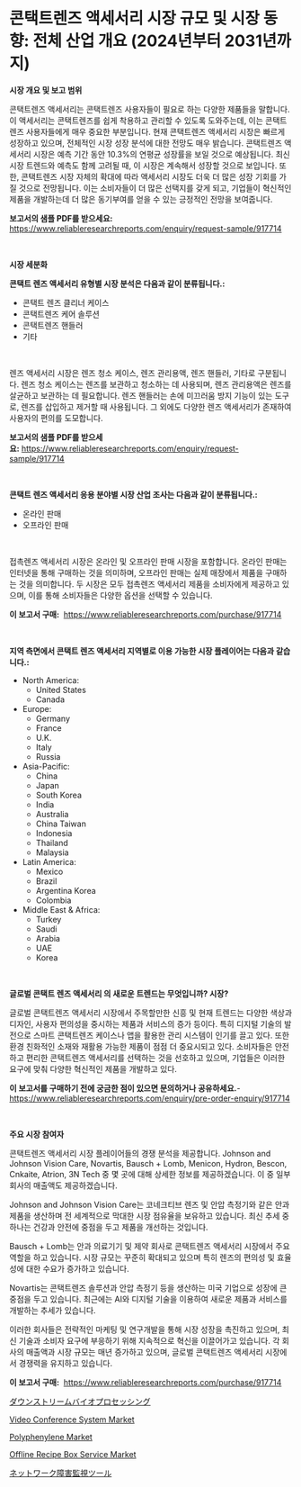 <p><h1>콘택트렌즈 액세서리 시장 규모 및 시장 동향: 전체 산업 개요 (2024년부터 2031년까지)</h1></p><p><strong>시장 개요 및 보고 범위</strong></p>
<p><p>콘택트렌즈 액세서리는 콘택트렌즈 사용자들이 필요로 하는 다양한 제품들을 말합니다. 이 액세서리는 콘택트렌즈를 쉽게 착용하고 관리할 수 있도록 도와주는데, 이는 콘택트렌즈 사용자들에게 매우 중요한 부분입니다. 현재 콘택트렌즈 액세서리 시장은 빠르게 성장하고 있으며, 전체적인 시장 성장 분석에 대한 전망도 매우 밝습니다. 콘택트렌즈 액세서리 시장은 예측 기간 동안 10.3%의 연평균 성장률을 보일 것으로 예상됩니다. 최신 시장 트렌드와 예측도 함께 고려될 때, 이 시장은 계속해서 성장할 것으로 보입니다. 또한, 콘택트렌즈 시장 자체의 확대에 따라 액세서리 시장도 더욱 더 많은 성장 기회를 가질 것으로 전망됩니다. 이는 소비자들이 더 많은 선택지를 갖게 되고, 기업들이 혁신적인 제품을 개발하는데 더 많은 동기부여를 얻을 수 있는 긍정적인 전망을 보여줍니다.</p></p>
<p><strong>보고서의 샘플 PDF를 받으세요:</strong> <a href="https://www.reliableresearchreports.com/enquiry/request-sample/917714">https://www.reliableresearchreports.com/enquiry/request-sample/917714</a></p>
<p>&nbsp;</p>
<p><strong>시장 세분화</strong></p>
<p><strong>콘택트 렌즈 액세서리 유형별 시장 분석은 다음과 같이 분류됩니다.:</strong></p>
<p><ul><li>콘택트 렌즈 클리너 케이스</li><li>콘택트렌즈 케어 솔루션</li><li>콘택트렌즈 핸들러</li><li>기타</li></ul></p>
<p>&nbsp;</p>
<p><p>렌즈 액세서리 시장은 렌즈 청소 케이스, 렌즈 관리용액, 렌즈 핸들러, 기타로 구분됩니다. 렌즈 청소 케이스는 렌즈를 보관하고 청소하는 데 사용되며, 렌즈 관리용액은 렌즈를 살균하고 보관하는 데 필요합니다. 렌즈 핸들러는 손에 미끄러움 방지 기능이 있는 도구로, 렌즈를 삽입하고 제거할 때 사용됩니다. 그 외에도 다양한 렌즈 액세서리가 존재하여 사용자의 편의를 도모합니다.</p></p>
<p><strong>보고서의 샘플 PDF를 받으세요:</strong>&nbsp;<a href="https://www.reliableresearchreports.com/enquiry/request-sample/917714">https://www.reliableresearchreports.com/enquiry/request-sample/917714</a></p>
<p>&nbsp;</p>
<p><strong> 콘택트 렌즈 액세서리 응용 분야별 시장 산업 조사는 다음과 같이 분류됩니다.:</strong></p>
<p><ul><li>온라인 판매</li><li>오프라인 판매</li></ul></p>
<p>&nbsp;</p>
<p><p>접촉렌즈 액세서리 시장은 온라인 및 오프라인 판매 시장을 포함합니다. 온라인 판매는 인터넷을 통해 구매하는 것을 의미하며, 오프라인 판매는 실제 매장에서 제품을 구매하는 것을 의미합니다. 두 시장은 모두 접촉렌즈 액세서리 제품을 소비자에게 제공하고 있으며, 이를 통해 소비자들은 다양한 옵션을 선택할 수 있습니다.</p></p>
<p><strong>이 보고서 구매:</strong>&nbsp; <a href="https://www.reliableresearchreports.com/purchase/917714">https://www.reliableresearchreports.com/purchase/917714</a></p>
<p>&nbsp;</p>
<p><strong>지역 측면에서 콘택트 렌즈 액세서리 지역별로 이용 가능한 시장 플레이어는 다음과 같습니다.:</strong></p>
<p><ul>
    <li>
        North America:
        <ul>
            <li>United States</li>
            <li>Canada</li>
        </ul>
    </li>
    <li>
        Europe:
        <ul>
            <li>Germany</li>
            <li>France</li>
            <li>U.K.</li>
            <li>Italy</li>
            <li>Russia</li>
        </ul>
    </li>
    <li>
        Asia-Pacific:
        <ul>
            <li>China</li>
            <li>Japan</li>
            <li>South Korea</li>
            <li>India</li>
            <li>Australia</li>
            <li>China Taiwan</li>
            <li>Indonesia</li>
            <li>Thailand</li>
            <li>Malaysia</li>
        </ul>
    </li>
    <li>
        Latin America:
        <ul>
            <li>Mexico</li>
            <li>Brazil</li>
            <li>Argentina Korea</li>
            <li>Colombia</li>
        </ul>
    </li>
    <li>
        Middle East & Africa:
        <ul>
            <li>Turkey</li>
            <li>Saudi</li>
            <li>Arabia</li>
            <li>UAE</li>
            <li>Korea</li>
        </ul>
    </li>
    </ul></p>
<p>&nbsp;</p>
<p><strong>글로벌 콘택트 렌즈 액세서리 의 새로운 트렌드는 무엇입니까? 시장?</strong></p>
<p><p>글로벌 콘택트렌즈 액세서리 시장에서 주목할만한 신흥 및 현재 트렌드는 다양한 색상과 디자인, 사용자 편의성을 중시하는 제품과 서비스의 증가 등이다. 특히 디지털 기술의 발전으로 스마트 콘택트렌즈 케이스나 앱을 활용한 관리 시스템이 인기를 끌고 있다. 또한 환경 친화적인 소재와 재활용 가능한 제품이 점점 더 중요시되고 있다. 소비자들은 안전하고 편리한 콘택트렌즈 액세서리를 선택하는 것을 선호하고 있으며, 기업들은 이러한 요구에 맞춰 다양한 혁신적인 제품을 개발하고 있다.</p></p>
<p><strong>이 보고서를 구매하기 전에 궁금한 점이 있으면 문의하거나 공유하세요.</strong>- <a href="https://www.reliableresearchreports.com/enquiry/pre-order-enquiry/917714">https://www.reliableresearchreports.com/enquiry/pre-order-enquiry/917714</a></p>
<p>&nbsp;</p>
<p><strong>주요 시장 참여자</strong></p>
<p><p>콘택트렌즈 액세서리 시장 플레이어들의 경쟁 분석을 제공합니다. Johnson and Johnson Vision Care, Novartis, Bausch + Lomb, Menicon, Hydron, Bescon, Cnkaite, Atrion, 3N Tech 중 몇 곳에 대해 상세한 정보를 제공하겠습니다. 이 중 일부 회사의 매출액도 제공하겠습니다.</p><p>Johnson and Johnson Vision Care는 코네크티브 렌즈 및 안압 측정기와 같은 안과 제품을 생산하며 전 세계적으로 막대한 시장 점유율을 보유하고 있습니다. 최신 추세 중 하나는 건강과 안전에 중점을 두고 제품을 개선하는 것입니다.</p><p>Bausch + Lomb는 안과 의료기기 및 제약 회사로 콘택트렌즈 액세서리 시장에서 주요 역할을 하고 있습니다. 시장 규모는 꾸준히 확대되고 있으며 특히 렌즈의 편의성 및 효율성에 대한 수요가 증가하고 있습니다.</p><p>Novartis는 콘택트렌즈 솔루션과 안압 측정기 등을 생산하는 미국 기업으로 성장에 큰 중점을 두고 있습니다. 최근에는 AI와 디지털 기술을 이용하여 새로운 제품과 서비스를 개발하는 추세가 있습니다.</p><p>이러한 회사들은 전략적인 마케팅 및 연구개발을 통해 시장 성장을 촉진하고 있으며, 최신 기술과 소비자 요구에 부응하기 위해 지속적으로 혁신을 이끌어가고 있습니다. 각 회사의 매출액과 시장 규모는 매년 증가하고 있으며, 글로벌 콘택트렌즈 액세서리 시장에서 경쟁력을 유지하고 있습니다.</p></p>
<p><strong>이 보고서 구매:</strong>&nbsp;&nbsp;<a href="https://www.reliableresearchreports.com/purchase/917714">https://www.reliableresearchreports.com/purchase/917714</a></p>
<p><p><a href="https://github.com/dzy793153605/Market-Research-Report-List-1/blob/main/4605332183444.md">ダウンストリームバイオプロセッシング</a></p><p><a href="https://view.publitas.com/reportprime-1/video-conference-system-market-provides-a-comprehensive-analysis-including-a-macro-overview-of-the-market-as-well-as-micro-details-such-as-market-size-and-competitive-landscape/">Video Conference System Market</a></p><p><a href="https://view.publitas.com/reportprime-1/polyphenylene-market-size-share-trends-analysis-report-by-application-regional-outlook-competitive-strategies-and-segment-forecasts-2024-2031/">Polyphenylene Market</a></p><p><a href="https://circular-yam-9b9.notion.site/Offline-Recipe-Box-Service-Market-Size-and-Growth-Market-Segmentation-Regional-and-Country-Breakdo-0576372b60f242d9bd4ec90a51c2b0a7">Offline Recipe Box Service Market</a></p><p><a href="https://medium.com/@samirmayert1/%E3%83%8D%E3%83%83%E3%83%88%E3%83%AF%E3%83%BC%E3%82%AF%E9%9A%9C%E5%AE%B3%E7%9B%A3%E8%A6%96%E3%83%84%E3%83%BC%E3%83%AB%E3%81%AE%E5%B8%82%E5%A0%B4%E8%A6%8F%E6%A8%A1-cagr-%E5%8B%95%E5%90%91-2024-2030-648df0a5aec5">ネットワーク障害監視ツール</a></p></p>
